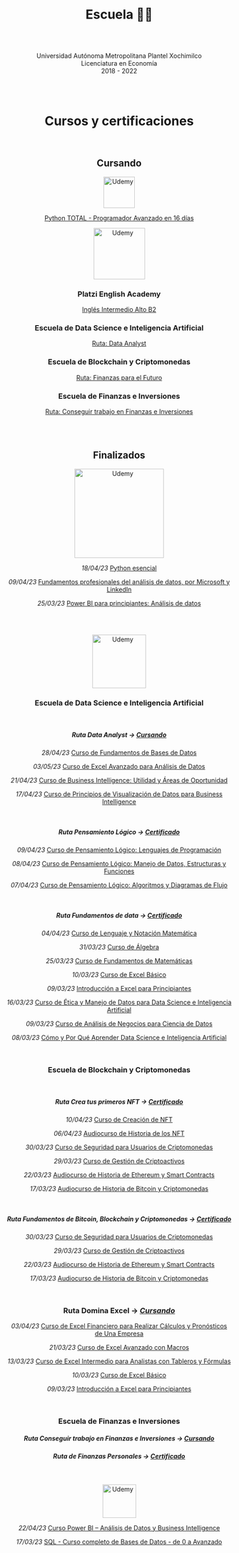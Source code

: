 <!-- Universidad -->
<h1 align="center">Escuela 👨‍🎓</h1>


<br>
</br>


<p align="center">
  Universidad Autónoma Metropolitana Plantel Xochimilco<br>
  Licenciatura en Economía<br>
  2018 - 2022<br>
</p>


<br>
</br>


<!-- Certificaciones y cursos -->
<h1 align="center">Cursos y certificaciones</h1>


<!-- Iconos plataformas -->
<!-- https://static.platzi.com/media/platzi-isotipo@2x.png width="18" -->
<!-- https://upload.wikimedia.org/wikipedia/commons/thumb/b/b1/LinkedIn_Logo_2013_%282%29.svg/150px-LinkedIn_Logo_2013_%282%29.svg.png width="73" -->
<!-- https://www.udemy.com/staticx/udemy/images/v7/logo-udemy-inverted.svg width="55" -->

<!--Plataforma - Nombre del curso-->
<!--<p align="center">
  <i>dd/mm/aa</i>
  <a href="[Link-de-la-escuela]">
    <img src="[Link-del-icono]" alt="Plataforma" width="18">
  </a>
 <a href="[Link-del-certificado]">Nombre del curso</a>
</p>-->


<br>


   <h2 align="center">Cursando</h2>


<!--Udemy-->
<p align="center">
  <a href="https://www.udemy.com/">
    <img src="https://www.udemy.com/staticx/udemy/images/v7/logo-udemy-inverted.svg" alt="Udemy" width="70">
  </a>
</p>

<!--Udemy - Python TOTAL - Programador Avanzado en 16 días-->
<p align="center">
 <a href="https://www.udemy.com/course/python-total/">Python TOTAL - Programador Avanzado en 16 días</a>
</p>


<!--Platzi-->
<p align="center">
  <a href="https://platzi.com/">
    <img src="https://static.platzi.com/static/images/footer/logo.png" alt="Udemy" width="115">
  </a>
</p>


   <h3 align="center">Platzi English Academy</h3>

<!--Platzi - Platzi English Academy-->
<p align="center">
 <a href="https://platzi.com/ruta/intermediate-core2/?school=_escuela_ingles_">Inglés Intermedio Alto B2</a>
</p>

   <h3 align="center">Escuela de Data Science e Inteligencia Artificial</h3>
   
<!--Platzi - Ruta Data Analyst-->
<p align="center">
 <a href="https://platzi.com/ruta/data-analyst/?school=_escuela_escuela-datos_">Ruta: Data Analyst</a>
</p>


   <h3 align="center">Escuela de Blockchain y Criptomonedas</h3>
   
<!--Platzi - Ruta Finanzas para el Futuro-->
<p align="center">
 <a href="https://platzi.com/ruta/finanzas-descentralizadas/?school=_escuela_escuela-blockchain_">Ruta: Finanzas para el Futuro</a>
</p>


   <h3 align="center">Escuela de Finanzas e Inversiones</h3>
   
<!--Platzi - Ruta Finanzas para el Futuro-->
<p align="center">
 <a href="https://platzi.com/ruta/empleo-finanzas/?school=_escuela_finanzas_">Ruta: Conseguir trabajo en Finanzas e Inversiones</a>
</p>


<br>
</br>


   <h2 align="center">Finalizados</h2>


<!--LinkedIn Learning-->
<p align="center">
  <a href="https://www.linkedin.com/learning/">
    <img src="https://hr.oregonstate.edu/sites/hr.oregonstate.edu/files/large-use_rgb_white_learning_rgb.png" alt="Udemy" width="200">
  </a>
</p>

<!--LinkedId Learning - Python esencial-->
<p align="center">
  <i>18/04/23</i>
 <a href="https://www.linkedin.com/learning/certificates/1cc5bf07ec87710aab4a33420cec915a6ff10da2e9b4cd37fa13ee6570ec2005">Python esencial</a>
</p>

<!--LinkedId Learning - Fundamentos profesionales del análisis de datos, por Microsoft y LinkedIn-->
<p align="center">
  <i>09/04/23</i>
 <a href="https://www.linkedin.com/learning/certificates/c8db1b64e980a32c64dc2690723833e8bb5a5523042e94c93cd232995bab350d">Fundamentos profesionales del análisis de datos, por Microsoft y LinkedIn</a>
</p>

<!--LinkedId Learning - Power BI para principiantes: Análisis de datos-->
<p align="center">
  <i>25/03/23</i>
 <a href="https://www.linkedin.com/learning/certificates/a513bba6f15469aac36f87047b33d44773d0ddeece23f4549921bdfb702acae5">Power BI para principiantes: Análisis de datos</a>
</p>


<br>
</br>


<!--Platzi-->
<p align="center">
  <a href="https://platzi.com/">
    <img src="https://static.platzi.com/static/images/footer/logo.png" alt="Udemy" width="120">
  </a>
</p>


   <h3 align="center">Escuela de Data Science e Inteligencia Artificial</h3>
   
   <br>
   
   <h5 align="center">Ruta Data Analyst ->
     <a href="https://platzi.com/ruta/data-analyst/?school=_escuela_datos_">
       <i>Cursando</i>
     </a>
    </h5>

<!--Platzi - Ruta Data Analyst: Curso de Fundamentos de Bases de Datos -->
<p align="center">
  <i>28/04/23</i>
 <a href="https://platzi.com/p/roderick_gamer/curso/1566-course/diploma/detalle/">Curso de Fundamentos de Bases de Datos</a>
</p>

<!--Platzi - Ruta Data Analyst: Curso de Excel Avanzado para Análisis de Datos -->
<p align="center">
  <i>03/05/23</i>
 <a href="https://platzi.com/p/roderick_gamer/curso/4822-course/diploma/detalle/">Curso de Excel Avanzado para Análisis de Datos</a>
</p>

<!--Platzi - Ruta Data Analyst: Curso de Business Intelligence: Utilidad y Áreas de Oportunidad -->
<p align="center">
  <i>21/04/23</i>
 <a href="https://platzi.com/p/roderick_gamer/curso/2359-course/diploma/detalle/">Curso de Business Intelligence: Utilidad y Áreas de Oportunidad</a>
</p>

<!--Platzi - Ruta Data Analyst: Curso de Principios de Visualización de Datos para Business Intelligence -->
<p align="center">
  <i>17/04/23</i>
 <a href="https://platzi.com/p/roderick_gamer/curso/2195-visualizacion-datos/diploma/detalle/">Curso de Principios de Visualización de Datos para Business Intelligence</a>
</p>

<br>


<h5 align="center">Ruta Pensamiento Lógico ->
  <a href="https://platzi.com/p/roderick_gamer/ruta/8860-pensamiento-logico-data/diploma/detalle/">
    <i>Certificado</i>
  </a>
</h5>

   
<!--Platzi - Ruta Pensamiento lógico-->
<p align="center">
  <i>09/04/23</i>
  <a href="https://platzi.com/p/roderick_gamer/curso/3223-course/diploma/detalle/">Curso de Pensamiento Lógico: Lenguajes de Programación</a>
</p>

<!--Platzi - Ruta Pensamiento lógico-->
<p align="center">
  <i>08/04/23</i>
  <a href="https://platzi.com/p/roderick_gamer/curso/3222-course/diploma/detalle/">Curso de Pensamiento Lógico: Manejo de Datos, Estructuras y Funciones</a>
</p>

<!--Platzi - Ruta Pensamiento lógico-->
<p align="center">
  <i>07/04/23</i>
  <a href="https://platzi.com/p/roderick_gamer/curso/3221-course/diploma/detalle/">Curso de Pensamiento Lógico: Algoritmos y Diagramas de Flujo</a>
</p>

<br>


 <h5 align="center">Ruta Fundamentos de data ->
  <a href="https://platzi.com/p/roderick_gamer/ruta/8263-fundamentos-data/diploma/detalle/">
    <i>Certificado</i>
  </a>
</h5>


<!--Platzi - Ruta Fundamentos de data-->
<p align="center">
  <i>04/04/23</i>
  <a href="https://platzi.com/p/roderick_gamer/curso/2884-course/diploma/detalle/">Curso de Lenguaje y Notación Matemática</a>
</p>

<!--Platzi - Ruta Fundamentos de data-->
<p align="center">
  <i>31/03/23</i>
  <a href="https://platzi.com/p/roderick_gamer/curso/1449-course/diploma/detalle/">Curso de Álgebra</a>
</p>

<!--Platzi - Ruta Fundamentos de data-->
<p align="center">
  <i>25/03/23</i>
  <a href="https://platzi.com/p/roderick_gamer/curso/1393-course/diploma/detalle/">Curso de Fundamentos de Matemáticas</a>
</p>

<!--Platzi - Ruta Fundamentos de data-->
<p align="center">
  <i>10/03/23</i>
  <a href="https://platzi.com/p/roderick_gamer/curso/4036-course/diploma/detalle/">Curso de Excel Básico</a>
</p>

<!--Platzi - Ruta Fundamentos de data-->
<p align="center">
  <i>09/03/23</i>
  <a href="https://platzi.com/p/roderick_gamer/curso/3639-course/diploma/detalle/">Introducción a Excel para Principiantes</a>
</p>

<!--Platzi - Ruta Fundamentos de data-->
<p align="center">
  <i>16/03/23</i>
  <a href="https://platzi.com/p/roderick_gamer/curso/3156-course/diploma/detalle/">Curso de Ética y Manejo de Datos para Data Science e Inteligencia Artificial</a>
</p>

<!--Platzi - Ruta Fundamentos de data-->
<p align="center">
  <i>09/03/23</i>
  <a href="https://platzi.com/p/roderick_gamer/curso/2069-course/diploma/detalle/">Curso de Análisis de Negocios para Ciencia de Datos</a>
</p>

<!--Platzi - Ruta Fundamentos de data-->
<p align="center">
  <i>08/03/23</i>
  <a href="https://platzi.com/p/roderick_gamer/curso/2807-course/diploma/detalle/">Cómo y Por Qué Aprender Data Science e Inteligencia Artificial</a>
</p>

<br>


   <h3 align="center">Escuela de Blockchain y Criptomonedas</h3>


<br>

 <h5 align="center">Ruta Crea tus primeros NFT ->
  <a href="https://platzi.com/p/roderick_gamer/ruta/8298-creacion-nft/diploma/detalle/">
    <i>Certificado</i>
  </a>
</h5>

<!--Platzi - Ruta Crea tus primeros NFT-->
<p align="center">
  <i>10/04/23</i>
  <a href="https://platzi.com/p/roderick_gamer/curso/3577-course/diploma/detalle/">Curso de Creación de NFT</a>
</p>

<!--Platzi - Ruta Crea tus primeros NFT-->
<p align="center">
  <i>06/04/23</i>
  <a href="https://platzi.com/p/roderick_gamer/curso/3831-course/diploma/detalle/">Audiocurso de Historia de los NFT</a>
</p>

<!--Platzi - Ruta Crea tus primeros NFT-->
<p align="center">
  <i>30/03/23</i>
  <a href="https://platzi.com/p/roderick_gamer/curso/3227-course/diploma/detalle/">Curso de Seguridad para Usuarios de Criptomonedas</a>
</p>

<!--Platzi - Ruta Crea tus primeros NFT-->
<p align="center">
  <i>29/03/23</i>
  <a href="https://platzi.com/p/roderick_gamer/curso/2617-course/diploma/detalle/">Curso de Gestión de Criptoactivos</a>
</p>

<!--Platzi - Ruta Crea tus primeros NFT-->
<p align="center">
  <i>22/03/23</i>
  <a href="https://platzi.com/p/roderick_gamer/curso/2579-course/diploma/detalle/">Audiocurso de Historia de Ethereum y Smart Contracts</a>
</p>

<!--Platzi - Ruta Crea tus primeros NFT-->
<p align="center">
  <i>17/03/23</i>
  <a href="https://platzi.com/p/roderick_gamer/curso/2443-course/diploma/detalle/">Audiocurso de Historia de Bitcoin y Criptomonedas</a>
</p>

<br>


 <h5 align="center">Ruta Fundamentos de Bitcoin, Blockchain y Criptomonedas ->
  <a href="https://platzi.com/p/roderick_gamer/ruta/8297-fundamentos-blockchain/diploma/detalle/">
    <i>Certificado</i>
  </a>
</h5>


<!--Platzi - Ruta Fundamentos de Bitcoin, Blockchain y Criptomonedas-->
<p align="center">
  <i>30/03/23</i>
 <a href="https://platzi.com/p/roderick_gamer/curso/3227-course/diploma/detalle/">Curso de Seguridad para Usuarios de Criptomonedas</a>
</p>

<!--Platzi - Ruta Fundamentos de Bitcoin, Blockchain y Criptomonedas-->
<p align="center">
  <i>29/03/23</i>
 <a href="https://platzi.com/p/roderick_gamer/curso/2617-course/diploma/detalle/">Curso de Gestión de Criptoactivos</a>
</p>

<!--Platzi - Ruta Fundamentos de Bitcoin, Blockchain y Criptomonedas-->
<p align="center">
  <i>22/03/23</i>
 <a href="https://platzi.com/p/roderick_gamer/curso/2579-course/diploma/detalle/">Audiocurso de Historia de Ethereum y Smart Contracts</a>
</p>

<!--Platzi - Ruta Fundamentos de Bitcoin, Blockchain y Criptomonedas-->
<p align="center">
  <i>17/03/23</i>
 <a href="https://platzi.com/p/roderick_gamer/curso/2443-course/diploma/detalle/">Audiocurso de Historia de Bitcoin y Criptomonedas</a>
</p>

<br>


 <h3 align="center">Ruta Domina Excel ->
  <a href="https://platzi.com/ruta/domina-excel/">
    <i>Cursando</i>
  </a>
</h3>


<!--Platzi - Curso de Excel Financiero para Realizar Cálculos y Pronósticos de Una Empresa-->
<p align="center">
  <i>03/04/23</i>
 <a href="https://platzi.com/p/roderick_gamer/curso/1757-course/diploma/detalle/">Curso de Excel Financiero para Realizar Cálculos y Pronósticos de Una Empresa</a>
</p>

<!--Platzi - Curso de Excel Avanzado con Macros-->
<p align="center">
  <i>21/03/23</i>
 <a href="https://platzi.com/p/roderick_gamer/curso/4294-course/diploma/detalle/">Curso de Excel Avanzado con Macros</a>
</p>

<!--Platzi - Curso de Excel Intermedio para Analistas con Tableros y Fórmulas-->
<p align="center">
  <i>13/03/23</i>
 <a href="https://platzi.com/p/roderick_gamer/curso/4037-course/diploma/detalle/">Curso de Excel Intermedio para Analistas con Tableros y Fórmulas</a>
</p>

<!--Platzi - Curso de Excel Básico-->
<p align="center">
  <i>10/03/23</i>
 <a href="https://platzi.com/p/roderick_gamer/curso/4036-course/diploma/detalle/">Curso de Excel Básico</a>
</p>

<!--Platzi - Introducción a Excel para Principiantes-->
<p align="center">
  <i>09/03/23</i>
 <a href="https://platzi.com/p/roderick_gamer/curso/3639-course/diploma/detalle/">Introducción a Excel para Principiantes</a>
</p>

<br>


   <h3 align="center">Escuela de Finanzas e Inversiones</h3>


 <h5 align="center">Ruta Conseguir trabajo en Finanzas e Inversiones ->
  <a href="https://platzi.com/ruta/empleo-finanzas/?school=_escuela_finanzas_">
    <i>Cursando</i>
  </a>
</h5>

 <h5 align="center">Ruta de Finanzas Personales ->
  <a href="https://platzi.com/p/roderick_gamer/ruta/6807-finanzas-personales/diploma/detalle/">
    <i>Certificado</i>
  </a>
</h5>


<br>

<!--Udemy-->
<p align="center">
  <a href="https://www.udemy.com/course/power-bi-analisis-datos-business-intelligence/">
    <img src="https://www.udemy.com/staticx/udemy/images/v7/logo-udemy-inverted.svg" alt="Udemy" width="75">
  </a>
</p>

<!--Udemy - Curso Power BI – Análisis de Datos y Business Intelligence-->
<p align="center">
  <i>22/04/23</i>
 <a href="http://ude.my/UC-51b224de-2e87-4509-96db-f13b25cdceb2">Curso Power BI – Análisis de Datos y Business Intelligence</a>
</p>

<!--Udemy - SQL - Curso completo de Bases de Datos - de 0 a Avanzado-->
<p align="center">
  <i>17/03/23</i>
 <a href="https://www.udemy.com/certificate/UC-74513fdd-662b-40a2-82b8-7b2a41f92026/">SQL - Curso completo de Bases de Datos - de 0 a Avanzado</a>
</p>
